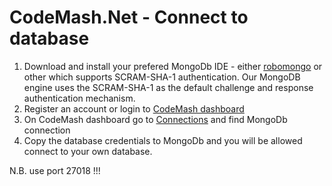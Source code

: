 # CodeMash.Net - Connect to database
1. Download and install your prefered MongoDb IDE - either <a href="https://robomongo.org/">robomongo</a> or other which supports SCRAM-SHA-1 authentication. Our MongoDB engine uses the SCRAM-SHA-1 as the default challenge and response authentication mechanism.  
2. Register an account or login to <a href="http://api.codemash.io">CodeMash dashboard</a> 
3. On CodeMash dashboard go to <a href="http://api.codemash.io/connections/api">Connections</a> and find MongoDb connection 
4. Copy the database credentials to MongoDb and you will be allowed connect to your own database. 

N.B. use port 27018 !!!